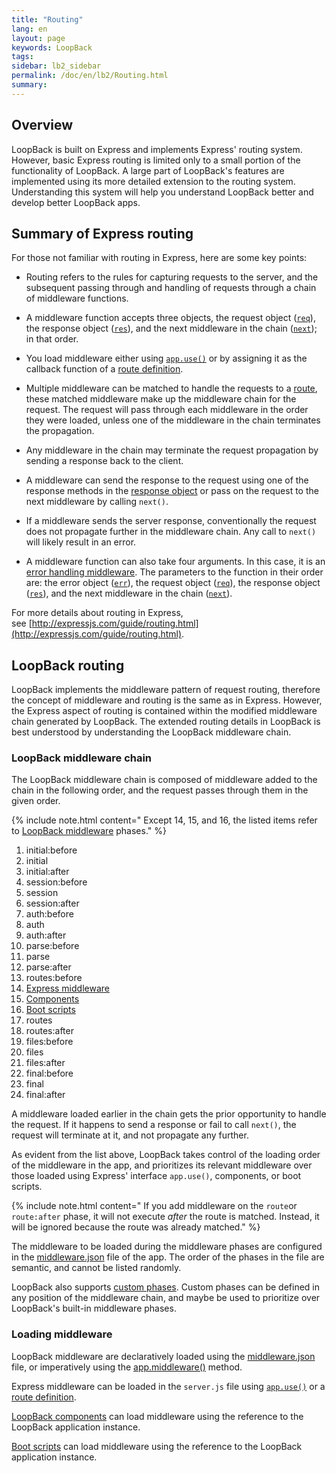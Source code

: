 ```yaml
---
title: "Routing"
lang: en
layout: page
keywords: LoopBack
tags:
sidebar: lb2_sidebar
permalink: /doc/en/lb2/Routing.html
summary:
---
```


## Overview

LoopBack is built on Express and implements Express' routing system. However, basic Express routing is limited only to a small portion of the functionality of LoopBack.
A large part of LoopBack's features are implemented using its more detailed extension to the routing system.
Understanding this system will help you understand LoopBack better and develop better LoopBack apps.

## Summary of Express routing

For those not familiar with routing in Express, here are some key points:

* Routing refers to the rules for capturing requests to the server, and the subsequent passing through and handling of requests through a chain of middleware functions.

* A middleware function accepts three objects, the request object ([`req`](http://expressjs.com/4x/api.html#req)),
  the response object ([`res`](http://expressjs.com/4x/api.html#res)),
  and the next middleware in the chain ([`next`](http://expressjs.com/guide/writing-middleware.html)); in that order.

* You load middleware either using [`app.use()`](http://expressjs.com/4x/api.html#app.use) or by assigning it as the callback function of a
  [route definition](http://expressjs.com/4x/api.html#app.METHOD).

* Multiple middleware can be matched to handle the requests to a [route](http://expressjs.com/4x/api.html#app.METHOD),
  these matched middleware make up the middleware chain for the request.
  The request will pass through each middleware in the order they were loaded, unless one of the middleware in the chain terminates the propagation.

* Any middleware in the chain may terminate the request propagation by sending a response back to the client.

* A middleware can send the response to the request using one of the response methods in the [response object](http://expressjs.com/4x/api.html#res)
  or pass on the request to the next middleware by calling `next()`.

* If a middleware sends the server response, conventionally the request does not propagate further in the middleware chain.
  Any call to `next()` will likely result in an error.

* A middleware function can also take four arguments. In this case, it is an [error handling middleware](http://expressjs.com/guide/error-handling.html).
  The parameters to the function in their order are: the error object ([`err`](http://expressjs.com/guide/error-handling.html)),
  the request object ([`req`](http://expressjs.com/4x/api.html#req)), the response object ([`res`](http://expressjs.com/4x/api.html#res)),
  and the next middleware in the chain ([`next`](http://expressjs.com/guide/writing-middleware.html)).

For more details about routing in Express, see [http://expressjs.com/guide/routing.html](http://expressjs.com/guide/routing.html).

## LoopBack routing

LoopBack implements the middleware pattern of request routing, therefore the concept of middleware and routing is the same as in Express.
However, the Express aspect of routing is contained within the modified middleware chain generated by LoopBack.
The extended routing details in LoopBack is best understood by understanding the LoopBack middleware chain.

### LoopBack middleware chain

The LoopBack middleware chain is composed of middleware added to the chain in the following order, and the request passes through them in the given order.

{% include note.html content="
Except 14, 15, and 16, the listed items refer to [LoopBack middleware](Defining-middleware.html) phases." %}

1.  initial:before
2.  initial
3.  initial:after
4.  session:before
5.  session
6.  session:after
7.  auth:before
8.  auth
9.  auth:after
10.  parse:before
11.  parse
12.  parse:after
13.  routes:before
14.  [Express middleware](http://expressjs.com/guide/writing-middleware.html)
15.  [Components](/doc/{{page.lang}}/lb2/LoopBack-components.html)
16.  [Boot scripts](/doc/{{page.lang}}/lb2/Defining-boot-scripts.html)
17.  routes
18.  routes:after
19.  files:before
20.  files
21.  files:after
22.  final:before
23.  final
24.  final:after

A middleware loaded earlier in the chain gets the prior opportunity to handle the request.
If it happens to send a response or fail to call `next()`, the request will terminate at it, and not propagate any further.

As evident from the list above, LoopBack takes control of the loading order of the middleware in the app, and prioritizes its relevant
middleware over those loaded using Express' interface `app.use()`, components, or boot scripts.

{% include note.html content="
If you add middleware on the `route`or `route:after` phase, it will not execute _after_ the route is matched.
Instead, it will be ignored because the route was already matched." %}

The middleware to be loaded during the middleware phases are configured in the [middleware.json](/doc/{{page.lang}}/lb2/middleware.json.html) file of the app.
The order of the phases in the file are semantic, and cannot be listed randomly.

LoopBack also supports [custom phases](/doc/{{page.lang}}/lb2/Defining-middleware.html#Definingmiddleware-Addingacustomphase).
Custom phases can be defined in any position of the middleware chain, and maybe be used to prioritize over LoopBack's built-in middleware phases.

### Loading middleware

LoopBack middleware are declaratively loaded using the [middleware.json](/doc/{{page.lang}}/lb2/middleware.json.html) file,
or imperatively using the [app.middleware()](https://apidocs.strongloop.com/loopback/#app-middleware) method.

Express middleware can be loaded in the `server.js` file using [`app.use()`](http://expressjs.com/4x/api.html#app.use)
or a [route definition](http://expressjs.com/4x/api.html#app.METHOD).

[LoopBack components](/doc/{{page.lang}}/lb2/LoopBack-components.html) can load middleware using the reference to the LoopBack application instance.

[Boot scripts](/doc/{{page.lang}}/lb2/Defining-boot-scripts.html) can load middleware using the reference to the LoopBack application instance.
